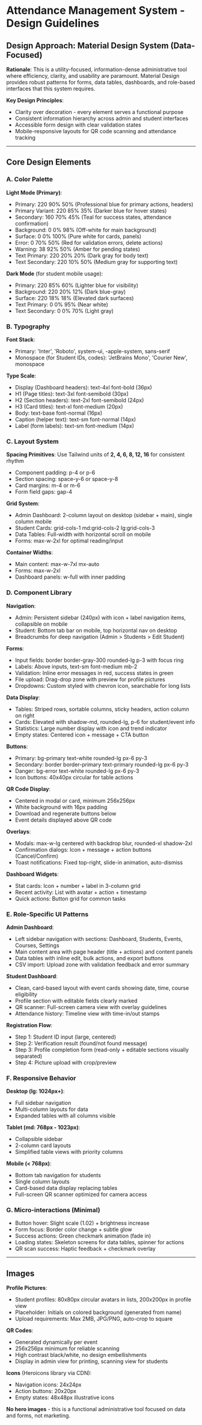 # Attendance Management System - Design Guidelines

## Design Approach: Material Design System (Data-Focused)
**Rationale**: This is a utility-focused, information-dense administrative tool where efficiency, clarity, and usability are paramount. Material Design provides robust patterns for forms, data tables, dashboards, and role-based interfaces that this system requires.

**Key Design Principles**:
- Clarity over decoration - every element serves a functional purpose
- Consistent information hierarchy across admin and student interfaces
- Accessible form design with clear validation states
- Mobile-responsive layouts for QR code scanning and attendance tracking

---

## Core Design Elements

### A. Color Palette

**Light Mode (Primary)**:
- Primary: 220 90% 50% (Professional blue for primary actions, headers)
- Primary Variant: 220 85% 35% (Darker blue for hover states)
- Secondary: 160 70% 45% (Teal for success states, attendance confirmation)
- Background: 0 0% 98% (Off-white for main background)
- Surface: 0 0% 100% (Pure white for cards, panels)
- Error: 0 70% 50% (Red for validation errors, delete actions)
- Warning: 38 92% 50% (Amber for pending states)
- Text Primary: 220 20% 20% (Dark gray for body text)
- Text Secondary: 220 10% 50% (Medium gray for supporting text)

**Dark Mode** (for student mobile usage):
- Primary: 220 85% 60% (Lighter blue for visibility)
- Background: 220 20% 12% (Dark blue-gray)
- Surface: 220 18% 18% (Elevated dark surfaces)
- Text Primary: 0 0% 95% (Near white)
- Text Secondary: 0 0% 70% (Light gray)

### B. Typography

**Font Stack**: 
- Primary: 'Inter', 'Roboto', system-ui, -apple-system, sans-serif
- Monospace (for Student IDs, codes): 'JetBrains Mono', 'Courier New', monospace

**Type Scale**:
- Display (Dashboard headers): text-4xl font-bold (36px)
- H1 (Page titles): text-3xl font-semibold (30px)
- H2 (Section headers): text-2xl font-semibold (24px)
- H3 (Card titles): text-xl font-medium (20px)
- Body: text-base font-normal (16px)
- Caption (helper text): text-sm font-normal (14px)
- Label (form labels): text-sm font-medium (14px)

### C. Layout System

**Spacing Primitives**: Use Tailwind units of **2, 4, 6, 8, 12, 16** for consistent rhythm
- Component padding: p-4 or p-6
- Section spacing: space-y-6 or space-y-8
- Card margins: m-4 or m-6
- Form field gaps: gap-4

**Grid System**:
- Admin Dashboard: 2-column layout on desktop (sidebar + main), single column mobile
- Student Cards: grid-cols-1 md:grid-cols-2 lg:grid-cols-3
- Data Tables: Full-width with horizontal scroll on mobile
- Forms: max-w-2xl for optimal reading/input

**Container Widths**:
- Main content: max-w-7xl mx-auto
- Forms: max-w-2xl
- Dashboard panels: w-full with inner padding

### D. Component Library

**Navigation**:
- Admin: Persistent sidebar (240px) with icon + label navigation items, collapsible on mobile
- Student: Bottom tab bar on mobile, top horizontal nav on desktop
- Breadcrumbs for deep navigation (Admin > Students > Edit Student)

**Forms**:
- Input fields: border border-gray-300 rounded-lg p-3 with focus ring
- Labels: Above inputs, text-sm font-medium mb-2
- Validation: Inline error messages in red, success states in green
- File upload: Drag-drop zone with preview for profile pictures
- Dropdowns: Custom styled with chevron icon, searchable for long lists

**Data Display**:
- Tables: Striped rows, sortable columns, sticky headers, action column on right
- Cards: Elevated with shadow-md, rounded-lg, p-6 for student/event info
- Statistics: Large number display with icon and trend indicator
- Empty states: Centered icon + message + CTA button

**Buttons**:
- Primary: bg-primary text-white rounded-lg px-6 py-3
- Secondary: border border-primary text-primary rounded-lg px-6 py-3
- Danger: bg-error text-white rounded-lg px-6 py-3
- Icon buttons: 40x40px circular for table actions

**QR Code Display**:
- Centered in modal or card, minimum 256x256px
- White background with 16px padding
- Download and regenerate buttons below
- Event details displayed above QR code

**Overlays**:
- Modals: max-w-lg centered with backdrop blur, rounded-xl shadow-2xl
- Confirmation dialogs: Icon + message + action buttons (Cancel/Confirm)
- Toast notifications: Fixed top-right, slide-in animation, auto-dismiss

**Dashboard Widgets**:
- Stat cards: Icon + number + label in 3-column grid
- Recent activity: List with avatar + action + timestamp
- Quick actions: Button grid for common tasks

### E. Role-Specific UI Patterns

**Admin Dashboard**:
- Left sidebar navigation with sections: Dashboard, Students, Events, Courses, Settings
- Main content area with page header (title + actions) and content panels
- Data tables with inline edit, bulk actions, and export buttons
- CSV import: Upload zone with validation feedback and error summary

**Student Dashboard**:
- Clean, card-based layout with event cards showing date, time, course eligibility
- Profile section with editable fields clearly marked
- QR scanner: Full-screen camera view with overlay guidelines
- Attendance history: Timeline view with time-in/out stamps

**Registration Flow**:
- Step 1: Student ID input (large, centered)
- Step 2: Verification result (found/not found message)
- Step 3: Profile completion form (read-only + editable sections visually separated)
- Step 4: Picture upload with crop/preview

### F. Responsive Behavior

**Desktop (lg: 1024px+)**:
- Full sidebar navigation
- Multi-column layouts for data
- Expanded tables with all columns visible

**Tablet (md: 768px - 1023px)**:
- Collapsible sidebar
- 2-column card layouts
- Simplified table views with priority columns

**Mobile (< 768px)**:
- Bottom tab navigation for students
- Single column layouts
- Card-based data display replacing tables
- Full-screen QR scanner optimized for camera access

### G. Micro-interactions (Minimal)

- Button hover: Slight scale (1.02) + brightness increase
- Form focus: Border color change + subtle glow
- Success actions: Green checkmark animation (fade in)
- Loading states: Skeleton screens for data tables, spinner for actions
- QR scan success: Haptic feedback + checkmark overlay

---

## Images

**Profile Pictures**:
- Student profiles: 80x80px circular avatars in lists, 200x200px in profile view
- Placeholder: Initials on colored background (generated from name)
- Upload requirements: Max 2MB, JPG/PNG, auto-crop to square

**QR Codes**:
- Generated dynamically per event
- 256x256px minimum for reliable scanning
- High contrast black/white, no design embellishments
- Display in admin view for printing, scanning view for students

**Icons** (Heroicons library via CDN):
- Navigation icons: 24x24px
- Action buttons: 20x20px
- Empty states: 48x48px illustrative icons

**No hero images** - this is a functional administrative tool focused on data and forms, not marketing.